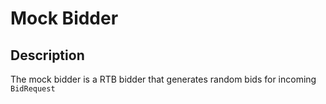 # Mock Bidder
## Description
The mock bidder is a RTB bidder that generates random bids for incoming `BidRequest`